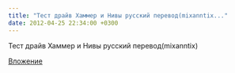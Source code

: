 ```yaml
---
title: "Тест драйв Хаммер и Нивы русский перевод(mixanntix..."
date: 2012-04-25 22:34:00 +0300
---
```


Тест драйв Хаммер и Нивы русский перевод(mixanntix)

[Вложение](https://vk.com/video41076938_162282953)
